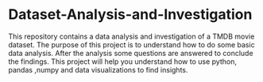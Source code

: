 # Dataset-Analysis-and-Investigation

This repository contains a data analysis and investigation of a TMDB movie dataset. The purpose of this project is to understand how to do some basic data analysis. After the analysis some questions are answered to conclude the findings. This project will help you understand how to use python, pandas ,numpy and data visualizations to find insights. 
